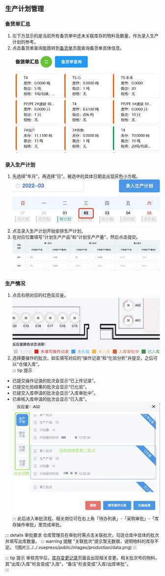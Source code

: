 ## 生产计划管理
### 备货单汇总
1. 左下方显示的是当前所有备货单中还未关联库存的物料及数量，作为录入生产计划的参考。 
2. 点击<kbd>备货单查询</kbd>能跳转到<u>备货单</u>页面查询备货单具体信息。
![图片](/images/production/prepare.png) 
### 录入生产计划
1. 先选择“年月”，再选择“日”。被选中的具体日期会出现灰色小方框。  
![图片](/images/production/scjhgl.jpg)  
2. 点击<kbd>录入生产计划</kbd>开始安排生产计划。  
3. 在对应位置填写“计划生产产品”和“计划生产产量”，然后点击<kbd>提交</kbd>。  
![图片](/images/production/scjhgl2.jpg)  
### 生产情况

1. 点击右侧对应的红色反应釜。  
![图片](/images/production/scjhgl3.jpg)  
2. 选择要操作的批次，如实填写对应的“操作记录”和“化验分析”并提交，之后可以“仓储入库”。  
::: tip 提示
+ 已提交操作记录的批次会显示“已上传记录”。  
+ 已提交化验结果的批次会显示“已化验”。  
+ 已提交入库申请的批次会显示“入库审批中”。  
+ 已审核入库申请的批次会显示“已入库”。  
![图片](../../.vuepress/public/images/production/scjhgl4.jpg)  
:::
此后进入审批流程，相关岗位可在右上角「待办列表」-「采购审批」-「库存操作审批」里完成审批。
<ShowImg src="/images/process/sc-scllsp.png" text="“库存操作审批”的审批流程图"/>   
::: details 审批要求
仓库管理员在审批时需点击<kbd>关联批次</kbd>，勾选仓库中具体的批次并填写出库数量。 
::: warning 提醒
"关联批次"提示暂无数据，说明物料的库存不足。
![图片](../../.vuepress/public/images/production/data.png)
:::    

::: tip 提示
审核完毕后，<u>库存变更记录</u>页面会出现相关变更。相关批次号的物料，其“出库/入库”栏会变成“入库”，“备注”栏会变成“入库/出库审批”。  
:::